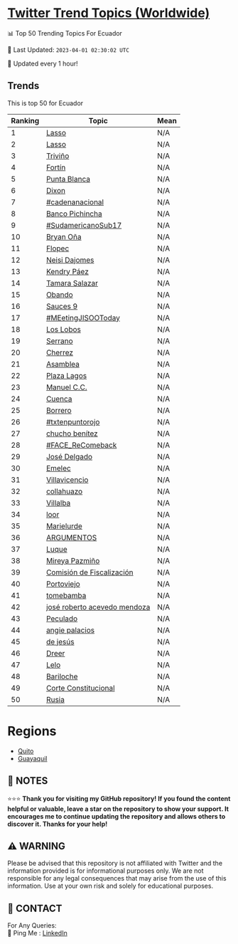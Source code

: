 [Twitter Trend Topics (Worldwide)](https://github.com/ErcinDedeoglu/Twitter-Trend-Topics)
==========


📊 Top 50 Trending Topics For Ecuador

📆 Last Updated: `2023-04-01 02:30:02 UTC`

🔧 Updated every 1 hour!


## Trends

This is top 50 for Ecuador

| Ranking | Topic | Mean |
| ------- | ------------ | ------------ |
| 1 | [Lasso](http://twitter.com/search?q=Lasso) | N/A |
| 2 | [Lasso](http://twitter.com/search?q=Lasso) | N/A |
| 3 | [Triviño](http://twitter.com/search?q=Trivi%c3%b1o) | N/A |
| 4 | [Fortín](http://twitter.com/search?q=Fort%c3%adn) | N/A |
| 5 | [Punta Blanca](http://twitter.com/search?q=Punta+Blanca) | N/A |
| 6 | [Dixon](http://twitter.com/search?q=Dixon) | N/A |
| 7 | [#cadenanacional](http://twitter.com/search?q=%23cadenanacional) | N/A |
| 8 | [Banco Pichincha](http://twitter.com/search?q=Banco+Pichincha) | N/A |
| 9 | [#SudamericanoSub17](http://twitter.com/search?q=%23SudamericanoSub17) | N/A |
| 10 | [Bryan Oña](http://twitter.com/search?q=Bryan+O%c3%b1a) | N/A |
| 11 | [Flopec](http://twitter.com/search?q=Flopec) | N/A |
| 12 | [Neisi Dajomes](http://twitter.com/search?q=Neisi+Dajomes) | N/A |
| 13 | [Kendry Páez](http://twitter.com/search?q=Kendry+P%c3%a1ez) | N/A |
| 14 | [Tamara Salazar](http://twitter.com/search?q=Tamara+Salazar) | N/A |
| 15 | [Obando](http://twitter.com/search?q=Obando) | N/A |
| 16 | [Sauces 9](http://twitter.com/search?q=Sauces+9) | N/A |
| 17 | [#MEetingJISOOToday](http://twitter.com/search?q=%23MEetingJISOOToday) | N/A |
| 18 | [Los Lobos](http://twitter.com/search?q=Los+Lobos) | N/A |
| 19 | [Serrano](http://twitter.com/search?q=Serrano) | N/A |
| 20 | [Cherrez](http://twitter.com/search?q=Cherrez) | N/A |
| 21 | [Asamblea](http://twitter.com/search?q=Asamblea) | N/A |
| 22 | [Plaza Lagos](http://twitter.com/search?q=Plaza+Lagos) | N/A |
| 23 | [Manuel C.C.](http://twitter.com/search?q=Manuel+C.C.) | N/A |
| 24 | [Cuenca](http://twitter.com/search?q=Cuenca) | N/A |
| 25 | [Borrero](http://twitter.com/search?q=Borrero) | N/A |
| 26 | [#txtenpuntorojo](http://twitter.com/search?q=%23txtenpuntorojo) | N/A |
| 27 | [chucho benítez](http://twitter.com/search?q=chucho+ben%c3%adtez) | N/A |
| 28 | [#FACE_ReComeback](http://twitter.com/search?q=%23FACE_ReComeback) | N/A |
| 29 | [José Delgado](http://twitter.com/search?q=Jos%c3%a9+Delgado) | N/A |
| 30 | [Emelec](http://twitter.com/search?q=Emelec) | N/A |
| 31 | [Villavicencio](http://twitter.com/search?q=Villavicencio) | N/A |
| 32 | [collahuazo](http://twitter.com/search?q=collahuazo) | N/A |
| 33 | [Villalba](http://twitter.com/search?q=Villalba) | N/A |
| 34 | [loor](http://twitter.com/search?q=loor) | N/A |
| 35 | [Marielurde](http://twitter.com/search?q=Marielurde) | N/A |
| 36 | [ARGUMENTOS](http://twitter.com/search?q=ARGUMENTOS) | N/A |
| 37 | [Luque](http://twitter.com/search?q=Luque) | N/A |
| 38 | [Mireya Pazmiño](http://twitter.com/search?q=Mireya+Pazmi%c3%b1o) | N/A |
| 39 | [Comisión de Fiscalización](http://twitter.com/search?q=Comisi%c3%b3n+de+Fiscalizaci%c3%b3n) | N/A |
| 40 | [Portoviejo](http://twitter.com/search?q=Portoviejo) | N/A |
| 41 | [tomebamba](http://twitter.com/search?q=tomebamba) | N/A |
| 42 | [josé roberto acevedo mendoza](http://twitter.com/search?q=jos%c3%a9+roberto+acevedo+mendoza) | N/A |
| 43 | [Peculado](http://twitter.com/search?q=Peculado) | N/A |
| 44 | [angie palacios](http://twitter.com/search?q=angie+palacios) | N/A |
| 45 | [de jesús](http://twitter.com/search?q=de+jes%c3%bas) | N/A |
| 46 | [Dreer](http://twitter.com/search?q=Dreer) | N/A |
| 47 | [Lelo](http://twitter.com/search?q=Lelo) | N/A |
| 48 | [Bariloche](http://twitter.com/search?q=Bariloche) | N/A |
| 49 | [Corte Constitucional](http://twitter.com/search?q=Corte+Constitucional) | N/A |
| 50 | [Rusia](http://twitter.com/search?q=Rusia) | N/A |



# Regions

* [Quito](</Ecuador/Quito.md>)
* [Guayaquil](</Ecuador/Guayaquil.md>)



## 📝 NOTES

⭐⭐⭐ **Thank you for visiting my GitHub repository! If you found the content helpful or valuable, leave a star on the repository to show your support. It encourages me to continue updating the repository and allows others to discover it. Thanks for your help!**


## ⚠️ WARNING

Please be advised that this repository is not affiliated with Twitter and the information provided is for informational purposes only. We are not responsible for any legal consequences that may arise from the use of this information. Use at your own risk and solely for educational purposes.


## 📨 CONTACT

 For Any Queries:  
            🏓 Ping Me : [LinkedIn](https://www.linkedin.com/in/ercindedeoglu/)
